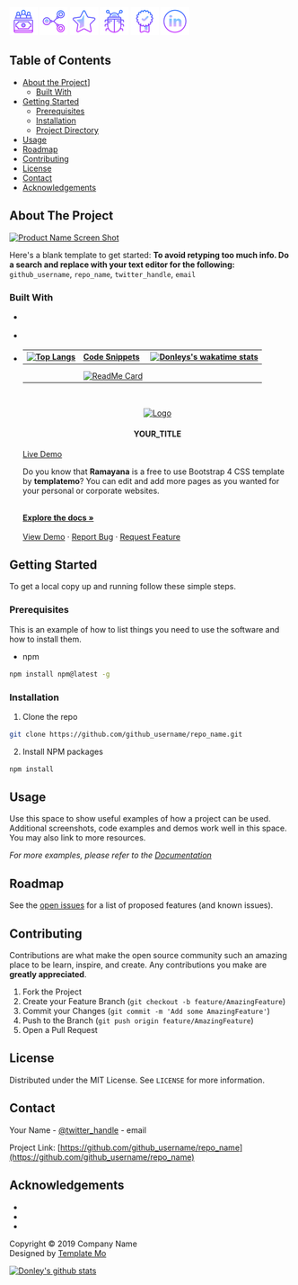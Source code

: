 <!--
*** Thanks for checking out this README Template. If you have a suggestion that would
*** make this better, please fork the repo and create a pull request or simply open
*** an issue with the tag "enhancement".
*** Thanks again! Now go create something AMAZING! :D
***
***
***
*** To avoid retyping too much info. Do a search and replace for the following:
*** github_username, repo_name, twitter_handle, email
-->




<!-- PROJECT SHIELDS -->
<!--
*** I'm using markdown "reference style" links for readability.
*** Reference links are enclosed in brackets [ ] instead of parentheses ( ).
*** See the bottom of this document for the declaration of the reference variables
*** for contributors-url, forks-url, etc. This is an optional, concise syntax you may use.
*** https://www.markdownguide.org/basic-syntax/#reference-style-links
-->

[![Contributors][contributors-shield]][contributors-url]
[![Forks][forks-shield]][forks-url]
[![Stargazers][stars-shield]][stars-url]
[![Issues][issues-shield]][issues-url]
[![MIT License][license-shield]][license-url]
[![LinkedIn][linkedin-shield]][linkedin-url]

<!-- MARKDOWN LINKS & IMAGES -->
<!-- https://www.markdownguide.org/basic-syntax/#reference-style-links -->
[contributors-shield]: icons/contributors.png
[contributors-url]: https://github.com/othneildrew/Best-README-Template/graphs/contributors
[forks-shield]: icons/fork.png
[forks-url]: https://github.com/othneildrew/Best-README-Template/network/members
[stars-shield]: icons/half_star.png
[stars-url]: https://github.com/othneildrew/Best-README-Template/stargazers
[issues-shield]: icons/bug.png
[issues-url]: https://github.com/othneildrew/Best-README-Template/issues
[license-shield]: icons/certified.png 
[license-url]: https://github.com/othneildrew/Best-README-Template/blob/master/LICENSE.txt
[linkedin-shield]: icons/linkedin.png
[linkedin-url]: https://linkedin.com/in/othneildrew
[project-screenshot]: images/screenshot.png

<!-- TABLE OF CONTENTS -->
## Table of Contents
* [About the Project](#about-the-project)]
  * [Built With](#built-with)
* [Getting Started](#getting-started)
  * [Prerequisites](#prerequisites)
  * [Installation](#installation)
  * [Project Directory](#file-structure)
* [Usage](#usage)
* [Roadmap](#roadmap)
* [Contributing](#contributing)
* [License](#license)
* [Contact](#contact)
* [Acknowledgements](#acknowledgements)


<!-- ABOUT THE PROJECT -->
## About The Project

[![Product Name Screen Shot][project-screenshot]](https://example.com)

Here's a blank template to get started:
**To avoid retyping too much info. Do a search and replace with your text editor for the following:**
`github_username`, `repo_name`, `twitter_handle`, `email`


### Built With

* []()
* []()
* []()


  | [![Top Langs](https://github-readme-stats.vercel.app/api/top-langs/?username=dgustave&theme=midnight-purple&show_icons)](https://github.com/dgustave/github-readme-stats)                              |       [Code Snippets](#about-the-project)     |   [![Donleys's wakatime stats](https://github-readme-stats.vercel.app/api/wakatime?username=dgustave&theme=midnight-purple&show_icons)](https://github.com/dgustave/github-readme-stats)
  | ---------------------------------------- | ---------------------------------------- | --------------------------------------| 
  |                                          |                                          |                                       |
  |                                          |                                          |                                       |
  |                                          | [![ReadMe Card](https://github-readme-stats.vercel.app/api/pin/?username=dgustave&repo=github-readme-stats)](https://github.com/dgustave/github-readme-stats)                                         |                                       |

        
  <!-- PROJECT LOGO -->
  <br />
  <p align="center">
  <a href="https://github.com/github_username/repo_name">
    <img src="images/logo.png" alt="Logo" width="80" height="80">
  </a>

  <h4 align="center">YOUR_TITLE</h4>
          <div class="primary-button">
          <a href="#">Live Demo</a>
        </div>

  <p align="center">
    <p>Do you know that <strong>Ramayana</strong> is a free to use Bootstrap 4 CSS template by <strong>templatemo</strong>? You can edit and add more pages as you wanted for your personal or corporate websites.</p>
    <br />
    <a href="https://github.com/github_username/repo_name"><strong>Explore the docs »</strong></a>
    <br />
    <br />
    <a href="https://github.com/github_username/repo_name">View Demo</a>
    ·
    <a href="https://github.com/github_username/repo_name/issues">Report Bug</a>
    ·
    <a href="https://github.com/github_username/repo_name/issues">Request Feature</a>
  </p>
  </p>
  
<!-- GETTING STARTED -->
## Getting Started

To get a local copy up and running follow these simple steps.

### Prerequisites

This is an example of how to list things you need to use the software and how to install them.
* npm
```sh
npm install npm@latest -g
```

### Installation

1. Clone the repo
```sh
git clone https://github.com/github_username/repo_name.git
```
2. Install NPM packages
```sh
npm install
```

<!-- USAGE EXAMPLES -->
## Usage

Use this space to show useful examples of how a project can be used. Additional screenshots, code examples and demos work well in this space. You may also link to more resources.

_For more examples, please refer to the [Documentation](https://example.com)_



<!-- ROADMAP -->
## Roadmap

See the [open issues](https://github.com/github_username/repo_name/issues) for a list of proposed features (and known issues).



<!-- CONTRIBUTING -->
## Contributing

Contributions are what make the open source community such an amazing place to be learn, inspire, and create. Any contributions you make are **greatly appreciated**.

1. Fork the Project
2. Create your Feature Branch (`git checkout -b feature/AmazingFeature`)
3. Commit your Changes (`git commit -m 'Add some AmazingFeature'`)
4. Push to the Branch (`git push origin feature/AmazingFeature`)
5. Open a Pull Request



<!-- LICENSE -->
## License

Distributed under the MIT License. See `LICENSE` for more information.



<!-- CONTACT -->
## Contact

Your Name - [@twitter_handle](https://twitter.com/twitter_handle) - email

Project Link: [https://github.com/github_username/repo_name](https://github.com/github_username/repo_name)



<!-- ACKNOWLEDGEMENTS -->
## Acknowledgements

* []()
* []()
* []()

<!-- Footer -->
<footer id="footer">
<p class="copyright">Copyright &copy; 2019 Company Name
<br>Designed by <a rel="nofollow" href="https://www.facebook.com/templatemo">Template Mo</a></p>
</footer>


[![Donley's github stats](https://github-readme-stats.vercel.app/api?username=dgustave)](https://github.com/dgustave/github-readme-stats)